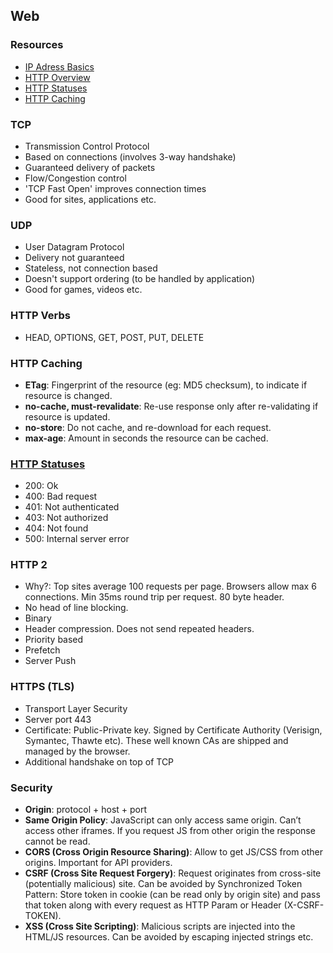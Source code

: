## Web

### Resources

- [IP Adress Basics](http://www.deepakvadgama.com/blog/ipaddress-basics-for-developers/)
- [HTTP Overview](https://developer.mozilla.org/en-US/docs/Web/HTTP/Overview)
- [HTTP Statuses](https://httpstatuses.com)
- [HTTP Caching](https://developers.google.com/web/fundamentals/performance/optimizing-content-efficiency/http-caching)

### TCP

- Transmission Control Protocol
- Based on connections (involves 3-way handshake) 
- Guaranteed delivery of packets
- Flow/Congestion control
- 'TCP Fast Open' improves connection times
- Good for sites, applications etc. 

### UDP

- User Datagram Protocol
- Delivery not guaranteed
- Stateless, not connection based
- Doesn't support ordering (to be handled by application)
- Good for games, videos etc. 

### HTTP Verbs

- HEAD, OPTIONS, GET, POST, PUT, DELETE

### HTTP Caching

- **ETag**: Fingerprint of the resource (eg: MD5 checksum), to indicate if resource is changed. 
- **no-cache, must-revalidate**: Re-use response only after re-validating if resource is updated. 
- **no-store**: Do not cache, and re-download for each request. 
- **max-age**: Amount in seconds the resource can be cached. 


### [HTTP Statuses](https://httpstatuses.com)

- 200: Ok
- 400: Bad request
- 401: Not authenticated
- 403: Not authorized
- 404: Not found
- 500: Internal server error

### HTTP 2

- Why?: Top sites average 100 requests per page. Browsers allow max 6 connections. Min 35ms round trip per request. 80 byte header.
- No head of line blocking.
- Binary
- Header compression. Does not send repeated headers. 
- Priority based
- Prefetch
- Server Push

### HTTPS (TLS)

- Transport Layer Security 
- Server port 443
- Certificate: Public-Private key. Signed by Certificate Authority (Verisign, Symantec, Thawte etc). These well known CAs are shipped and managed by the browser.
- Additional handshake on top of TCP


### Security
- **Origin**: protocol + host + port
- **Same Origin Policy**: JavaScript can only access same origin. Can’t access other iframes. If you request JS from other origin the response cannot be read.
- **CORS (Cross Origin Resource Sharing)**: Allow to get JS/CSS from other origins. Important for API providers. 
- **CSRF (Cross Site Request Forgery)**: Request originates from cross-site (potentially malicious) site. Can be avoided by Synchronized Token Pattern: Store token in cookie (can be read only by origin site) and pass that token along with every request as HTTP Param or Header (X-CSRF-TOKEN).
- **XSS (Cross Site Scripting)**: Malicious scripts are injected into the HTML/JS resources. Can be avoided by escaping injected strings etc.



